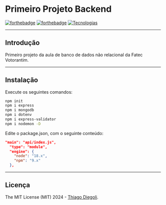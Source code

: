 # Primeiro Projeto Backend
[![forthebadge](https://forthebadge.com/images/badges/made-with-javascript.svg)](https://forthebadge.com) [![forthebadge](http://forthebadge.com/images/badges/built-with-love.svg)](http://forthebadge.com)
[![Tecnologias](https://skillicons.dev/icons?i=html,css,js,nodejs,mongodb)](https://skillicons.dev)

---

## Introdução 
Primeiro projeto da aula de banco de dados não relacional da Fatec Votorantim.

---

## Instalação 
Execute os seguintes comandos:
```bash
npm init
npm i express
npm i mongodb
npm i dotenv
npm i express-validator
npm i nodemon -D
```
Edite o package.json, com o seguinte conteúdo:
```json
"main": "api/index.js",
  "type": "module",
  "engine": {
    "node": "18.x",
    "npm": "9.x"
  },
```
---

## Licença

The MIT License (MIT) 2024 - [Thiago Diegoli](https://github.com/thiago-diegoli/).